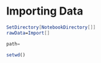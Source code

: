 

# Importing Data

```Mathematica
SetDirectory[NotebookDirectory[]]
rawData=Import[]
```

```Python
path=
```

```R
setwd()
```

